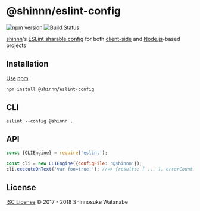 # @shinnn/eslint-config

[![npm version](https://img.shields.io/npm/v/@shinnn%2feslint-config.svg)](https://www.npmjs.com/package/@shinnn/eslint-config)
[![Build Status](https://travis-ci.org/shinnn/eslint-config.svg?branch=master)](https://travis-ci.org/shinnn/eslint-config)

[shinnn](https://github.com/shinnn)'s [ESLint sharable config](https://eslint.org/docs/developer-guide/shareable-configs.html) for both [client-side](https://en.wikipedia.org/wiki/Client-side_scripting) and [Node.js](https://nodejs.org/)-based projects

## Installation

[Use](https://docs.npmjs.com/cli/install) [npm](https://docs.npmjs.com/getting-started/what-is-npm).

```
npm install @shinnn/eslint-config
```

## CLI

```
eslint --config @shinnn .
```

## API

```javascript
const {CLIEngine} = require('eslint');

const cli = new CLIEngine({configFile: '@shinnn'});
cli.executeOnText('var foo=true;'); //=> {results: [ ... ], errorCount: ... }
```

## License

[ISC License](./LICENSE) © 2017 - 2018 Shinnosuke Watanabe
